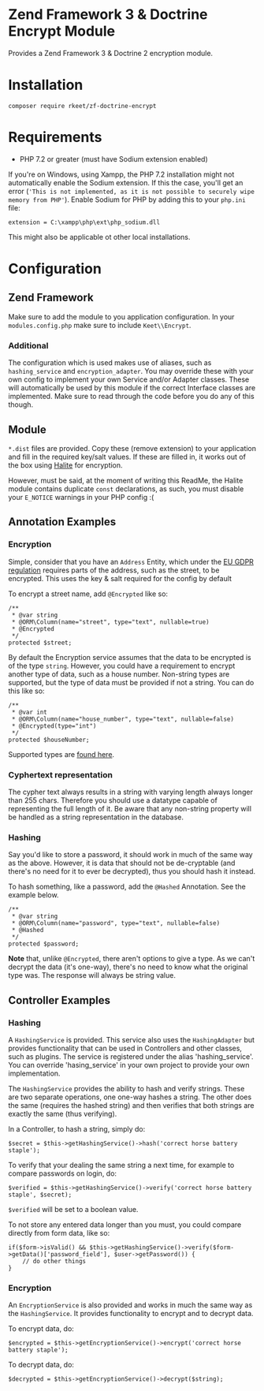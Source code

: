 # Zend Framework 3 & Doctrine Encrypt Module

Provides a Zend Framework 3 & Doctrine 2 encryption module.

# Installation

    composer require rkeet/zf-doctrine-encrypt
    
# Requirements

 * PHP 7.2 or greater (must have Sodium extension enabled)
 
If you're on Windows, using Xampp, the PHP 7.2 installation might not automatically enable the Sodium extension. If this
the case, you'll get an error (`'This is not implemented, as it is not possible to securely wipe memory from PHP'`). 
Enable Sodium for PHP by adding this to your `php.ini` file:

    extension = C:\xampp\php\ext\php_sodium.dll

This might also be applicable ot other local installations.  

# Configuration

## Zend Framework

Make sure to add the module to you application configuration. In your `modules.config.php` make sure to include 
`Keet\\Encrypt`.

### Additional

The configuration which is used makes use of aliases, such as `hashing_service` and `encryption_adapter`. You may override these with your own config to implement your own Service and/or Adapter classes. These will automatically be used by this module if the correct Interface classes are implemented. Make sure to read through the code before you do any of this though.

## Module

`*.dist` files are provided. Copy these (remove extension) to your application and fill in the required key/salt values. 
If these are filled in, it works out of the box using [Halite](https://github.com/paragonie/halite) for encryption. 

However, must be said, at the moment of writing this ReadMe, the Halite module contains duplicate `const` declarations,
as such, you must disable your `E_NOTICE` warnings in your PHP config :(

## Annotation Examples

### Encryption

Simple, consider that you have an `Address` Entity, which under the [EU GDPR regulation](https://www.eugdpr.org/)
requires parts of the address, such as the street, to be encrypted. This uses the key & salt required for the config
by default

To encrypt a street name, add `@Encrypted` like so: 

    /**
     * @var string
     * @ORM\Column(name="street", type="text", nullable=true)
     * @Encrypted
     */
    protected $street;
    
By default the Encryption service assumes that the data to be encrypted is of the type `string`. However, you could have
a requirement to encrypt another type of data, such as a house number. Non-string types are supported, but the type of data
must be provided if not a string. You can do this like so:

    /**
     * @var int
     * @ORM\Column(name="house_number", type="text", nullable=false)
     * @Encrypted(type="int")
     */
    protected $houseNumber;
    
Supported types are [found here](http://php.net/settype).

### Cyphertext representation

The cypher text always results in a string with varying length always longer than 255 chars.
Therefore you should use a datatype capable of representing the full length of it. 
Be aware that any non-string property will be handled as a string representation in the database.

### Hashing

Say you'd like to store a password, it should work in much of the same way as the above. However, it is data that should
not be de-cryptable (and there's no need for it to ever be decrypted), thus you should hash it instead.

To hash something, like a password, add the `@Hashed` Annotation. See the example below.

    /**
     * @var string
     * @ORM\Column(name="password", type="text", nullable=false)
     * @Hashed
     */
    protected $password;
    
**Note** that, unlike `@Encrypted`, there aren't options to give a type. As we can't decrypt the data (it's one-way), 
there's no need to know what the original type was. The response will always be string value.

## Controller Examples

### Hashing

A `HashingService` is provided. This service also uses the `HashingAdapter` but provides functionality that 
can be used in Controllers and other classes, such as plugins. The service is registered under the alias 'hashing_service'.
You can override 'hasing_service' in your own project to provide your own implementation. 

The `HashingService` provides the ability to hash and verify strings. These are two separate operations, one one-way 
hashes a string. The other does the same (requires the hashed string) and then verifies that both strings are 
exactly the same (thus verifying).

In a Controller, to hash a string, simply do:

    $secret = $this->getHashingService()->hash('correct horse battery staple');
    
To verify that your dealing the same string a next time, for example to compare passwords on login, do:

    $verified = $this->getHashingService()->verify('correct horse battery staple', $secret);
    
`$verified` will be set to a boolean value. 

To not store any entered data longer than you must, you could compare directly from form data, like so:

    if($form->isValid() && $this->getHashingService()->verify($form->getData()['password_field'], $user->getPassword()) {
        // do other things
    }
 
### Encryption
 
An `EncryptionService` is also provided and works in much the same way as the `HashingService`. It provides functionality to encrypt and to decrypt data. 

To encrypt data, do:

    $encrypted = $this->getEncryptionService()->encrypt('correct horse battery staple');
    
To decrypt data, do: 

    $decrypted = $this->getEncryptionService()->decrypt($string);
